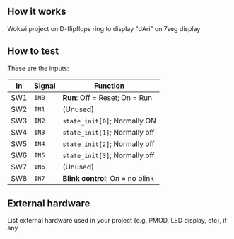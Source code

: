 <!---

This file is used to generate your project datasheet. Please fill in the information below and delete any unused
sections.

You can also include images in this folder and reference them in the markdown. Each image must be less than
512 kb in size, and the combined size of all images must be less than 1 MB.
-->

## How it works

Wokwi project on D-flipflops ring to display "dAri" on 7seg display

## How to test

These are the inputs:

| In  | Signal | Function                           |
|-----|--------|------------------------------------|
| SW1 | `IN0`  | **Run**: Off = Reset; On = Run     |
| SW2 | `IN1`  | (Unused)                           |
| SW3 | `IN2`  | `state_init[0]`; Normally ON       |
| SW4 | `IN3`  | `state_init[1]`; Normally off      |
| SW5 | `IN4`  | `state_init[2]`; Normally off      |
| SW6 | `IN5`  | `state_init[3]`; Normally off      |
| SW7 | `IN6`  | (Unused)                           |
| SW8 | `IN7`  | **Blink control**: On = no blink   |

## External hardware

List external hardware used in your project (e.g. PMOD, LED display, etc), if any

